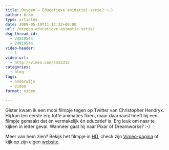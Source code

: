 ```yaml
---
title: Oxygen – Educatieve animatie(-serie? :-)
author: bram
type: articles
date: 2009-05-19T11:12:22+00:00
url: /oxygen-educatieve-animatie-serie/
dsq_thread_id:
  - 24819544
  - 24819544
video-header:
  - 1
video-url:
  - http://vimeo.com/4433312
categories:
  - blog
tags:
  - onderwijs
  - video
format: video

---
```

<p class="lead">
  Gister kwam ik een mooi filmpje tegen op Twitter van Christopher Hendryx. Hij kan ten eerste erg toffe animaties fixen, maar daarnaast heeft hij een filmpje gemaakt dat én vermakelijk én educatief is. Erg leuk om naar te kijken in ieder geval. Wanneer gaat hij naar Pixar of Dreamworks? :-)
</p>

Meer van hem zien? Bekijk het filmpje in <a title="Oxygen in HD" href="http://vimeo.com/4433312" target="_blank">HD</a>, check zijn <a title="Christopher Hendryx @ Vimeo" href="http://vimeo.com/user1686211" target="_blank">Vimeo-pagina</a> of kijk op zijn eigen <a title="Particle Art - De website van animator Chrystopher Hendryx" href="http://particleart.com/" target="_blank">website</a>.